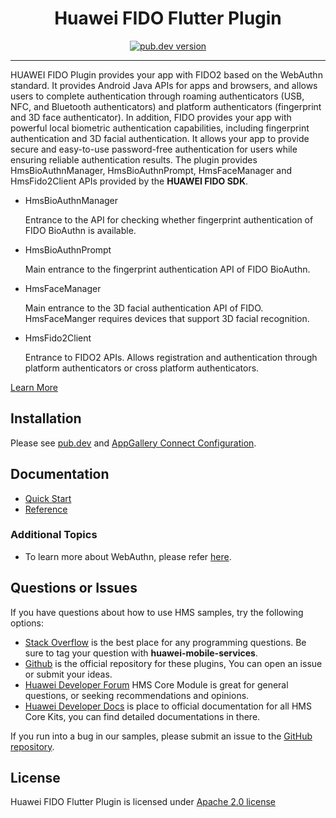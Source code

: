 <p align="center">
  <h1 align="center">Huawei FIDO Flutter Plugin</h1>
</p>


<p align="center">
  <a href="https://pub.dev/packages/huawei_fido"><img src="https://img.shields.io/pub/v/huawei_fido?style=for-the-badge" alt="pub.dev version"></a>
</p>

----

HUAWEI FIDO Plugin provides your app with FIDO2 based on the WebAuthn standard. It provides Android Java APIs for apps and browsers, and allows users to complete authentication through roaming authenticators (USB, NFC, and Bluetooth authenticators) and platform authenticators (fingerprint and 3D face authenticator). In addition, FIDO provides your app with powerful local biometric authentication capabilities, including fingerprint authentication and 3D facial authentication. It allows your app to provide secure and easy-to-use password-free authentication for users while ensuring reliable authentication results. The plugin provides HmsBioAuthnManager, HmsBioAuthnPrompt, HmsFaceManager and HmsFido2Client APIs provided by the **HUAWEI FIDO SDK**.

- HmsBioAuthnManager

    Entrance to the API for checking whether fingerprint authentication of FIDO BioAuthn is available.

- HmsBioAuthnPrompt

    Main entrance to the fingerprint authentication API of FIDO BioAuthn.

- HmsFaceManager

    Main entrance to the 3D facial authentication API of FIDO. HmsFaceManger requires devices that support 3D facial recognition.

- HmsFido2Client

    Entrance to FIDO2 APIs. Allows registration and authentication through platform authenticators or cross platform authenticators.

[Learn More](https://developer.huawei.com/consumer/en/doc/development/HMS-Plugin-Guides/introduction-0000001096579081?ha_source=hms1)

## Installation

Please see [pub.dev](https://pub.dev/packages/huawei_fido/install) and [AppGallery Connect Configuration](https://developer.huawei.com/consumer/en/doc/development/HMS-Plugin-Guides/config-agc-0000001077561434?ha_source=hms1).

## Documentation

- [Quick Start](https://developer.huawei.com/consumer/en/doc/development/HMS-Plugin-Guides/integrate-fido-client-0000001077890662?ha_source=hms1)
- [Reference](https://developer.huawei.com/consumer/en/doc/development/HMS-Plugin-References/overview-0000001096697417?ha_source=hms1)

### Additional Topics
- To learn more about WebAuthn, please refer [here](https://www.w3.org/TR/webauthn/#webauthn-client).

## Questions or Issues

If you have questions about how to use HMS samples, try the following options:
- [Stack Overflow](https://stackoverflow.com/questions/tagged/huawei-mobile-services) is the best place for any programming questions. Be sure to tag your question with 
**huawei-mobile-services**.
- [Github](https://github.com/HMS-Core/hms-flutter-plugin) is the official repository for these plugins, You can open an issue or submit your ideas.
- [Huawei Developer Forum](https://forums.developer.huawei.com/forumPortal/en/home?fid=0101187876626530001?ha_source=hms1) HMS Core Module is great for general questions, or seeking recommendations and opinions.
- [Huawei Developer Docs](https://developer.huawei.com/consumer/en/doc/overview/HMS-Core-Plugin?ha_source=hms1) is place to official documentation for all HMS Core Kits, you can find detailed documentations in there.

If you run into a bug in our samples, please submit an issue to the [GitHub repository](https://github.com/HMS-Core/hms-flutter-plugin).

## License

Huawei FIDO Flutter Plugin is licensed under [Apache 2.0 license](LICENCE)